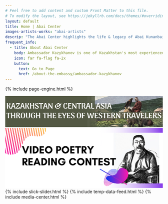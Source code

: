 ```yaml
---
# Feel free to add content and custom Front Matter to this file.
# To modify the layout, see https://jekyllrb.com/docs/themes/#overriding-theme-defaults
layout: default
title: Home | Abai Center
images-artists-works: "abai-artists"
descrip: "The Abai Center highlights the life & legacy of Abai Kunanbaiuly - a great Kazakh poet, philosopher, and founder of written Kazakh literature. The Abai Center showcases the rich heritage of the Kazakh culture & the modern Republic of Kazakhstan."
frequent_info:
  - title: About Abai Center
    body: Ambassador Kazykhanov is one of Kazakhstan's most experienced diplomats, and has served as ambassador to several missions, foreign minister and assistant to President Nazarbayev.
    icon: far fa-flag fa-2x
    button:
      text: Go to Page
      href: /about-the-embassy/ambassador-kazykhanov 
---
```


<!--{% include collapsetabs.html %}-->
{% include page-engine.html %}
<div class="col my-lg-5">
<a href="/kazakhstan-through-eyes-of-western-travelers"><img src="/assets/images/eyes_western_travelers.png" class="img-fluid index-banner-img" /></a>
</div>
<a href="/poetry-video-submission"><img src="/assets/images/poetry_reading_jumbo.png" class="img-fluid index-banner-img" /></a>
{% include slick-slider.html %}
{% include temp-data-feed.html %}
{% include media-center.html %}
<!--<a href="#"><img src="https://abaicenter.nyc3.cdn.digitaloceanspaces.com/dailyabai.png" class="img-fluid index-banner-img" /></a>-->
